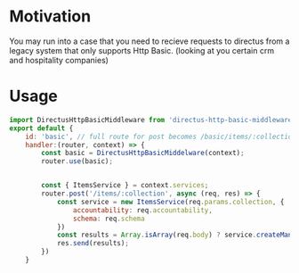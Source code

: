 # Motivation

You may run into a case that you need to recieve requests to directus from a legacy system that only supports Http Basic. (looking at you certain crm and hospitality companies)

# Usage
```js 
import DirectusHttpBasicMiddleware from 'directus-http-basic-middleware';
export default {
    id: 'basic', // full route for post becomes /basic/items/:collection
    handler:(router, context) => {
        const basic = DirectusHttpBasicMiddelware(context);
        router.use(basic);


        const { ItemsService } = context.services;
        router.post('/items/:collection', async (req, res) => {
            const service = new ItemsService(req.params.collection, {
                accountability: req.accountability,
                schema: req.schema
            })
            const results = Array.isArray(req.body) ? service.createMany(req.body) : service.createOne(req.body);
            res.send(results);
        })
    }
```
